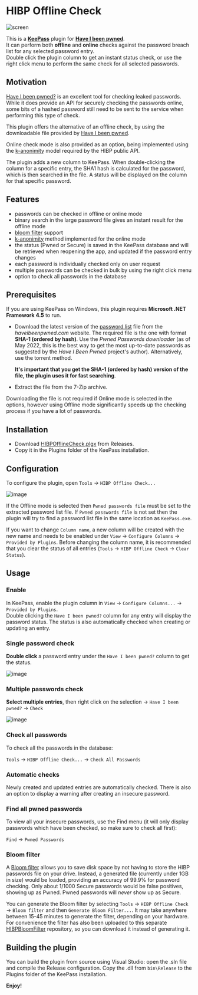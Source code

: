 # HIBP Offline Check

![screen](https://user-images.githubusercontent.com/981184/37559417-71ac2bc4-2a2e-11e8-8e3d-5877d9d7a999.png)

This is a __[KeePass](https://keepass.info/)__ plugin for __[Have I been pwned](https://haveibeenpwned.com/)__.    
It can perform both __offline__ and __online__ checks against the password breach list for any selected password entry.    
Double click the plugin column to get an instant status check, or use the right click menu to perform the same check for all selected passwords.

## Motivation

[Have I been pwned?](https://haveibeenpwned.com/) is an excellent tool for checking leaked passwords.
While it does provide an API for securely checking the passwords online, some bits of a hashed password still need to be sent to the service when performing this type of check.

This plugin offers the alternative of an offline check, by using the downloadable file provided by [Have I been pwned](https://haveibeenpwned.com/).    

Online check mode is also provided as an option, being implemented using the [k-anonimity](https://haveibeenpwned.com/API/v2#SearchingPwnedPasswordsByRange) model required by the HIBP public API.

The plugin adds a new column to KeePass. When double-clicking the column for a specific entry, the SHA1 hash is calculated for the password, which is then searched in the file. A status will be displayed on the column for that specific password.

## Features

- passwords can be checked in offline or online mode
- binary search in the large password file gives an instant result for the offline mode
- [bloom filter](https://en.wikipedia.org/wiki/Bloom_filter) support
- [k-anonimity](https://haveibeenpwned.com/API/v2#SearchingPwnedPasswordsByRange) method implemented for the online mode
- the status (Pwned or Secure) is saved in the KeePass database and will be retrieved when reopening the app, and updated if the password entry changes
- each password is individually checked only on user request
- multiple passwords can be checked in bulk by using the right click menu
- option to check all passwords in the database

## Prerequisites

If you are using KeePass on Windows, this plugin requires **Microsoft .NET Framework 4.5** to run.

- Download the latest version of the [password list](https://haveibeenpwned.com/Passwords) file from the _haveibeenpwned.com_ website. The required file is the one with format **SHA-1 (ordered by hash)**. Use the _Pwned Passwords downloader_ (as of May 2022, this is the best way to get the most up-to-date passwords as suggested by the _Have I Been Pwned_ project's author). Alternatively, use the torrent method.

    __It's important that you get the SHA-1 (ordered by hash) version of the file, the plugin uses it for fast searching__.

- Extract the file from the 7-Zip archive.

Downloading the file is not required if Online mode is selected in the options, however using Offline mode significantly speeds up the checking process if you have a lot of passwords. 

## Installation

- Download [HIBPOfflineCheck.plgx](https://github.com/mihaifm/HIBPOfflineCheck/releases/latest) from Releases.
- Copy it in the Plugins folder of the KeePass installation.

## Configuration

To configure the plugin, open `Tools` -> `HIBP Offline Check...`

![image](https://user-images.githubusercontent.com/981184/209883257-0232c11f-0a2c-4f1d-b3c0-fa18b5b3c7bc.png)

If the Offline mode is selected then `Pwned passwords file` must be set to the extracted password list file. If `Pwned passwords file` is not set then the plugin will try to find a password list file in the same location as `KeePass.exe`.

If you want to change `Column name`, a new column will be created with the new name and needs to be enabled under `View` -> `Configure Columns` -> `Provided by Plugins`. Before changing the column name, it is recommended that you clear the status of all entries (`Tools` -> `HIBP Offline Check` -> `Clear Status`).

## Usage

### Enable

In KeePass, enable the plugin column in `View` -> `Configure Columns...` -> `Provided by Plugins`.     
Double clicking the `Have I been pwned?` column for any entry will display the password status. The status is also automatically checked when creating or updating an entry.

### Single password check

__Double click__ a password entry under the `Have I been pwned?` column to get the status.

![image](https://user-images.githubusercontent.com/981184/46235975-6ce7d700-c385-11e8-9a1e-2d473d825ba1.png)    
    
### Multiple passwords check

__Select multiple entries__, then right click on the selection -> `Have I been pwned?` -> `Check`
    
![image](https://user-images.githubusercontent.com/981184/64819685-86465b00-d5b7-11e9-8e81-e95b31acbfd7.png)
        
### Check all passwords 

To check all the passwords in the database:    

`Tools` -> `HIBP Offline Check...` -> `Check All Passwords`

### Automatic checks

Newly created and updated entries are automatically checked. There is also an option to display a warning after creating an insecure password. 

### Find all pwned passwords

To view all your insecure passwords, use the Find menu (it will only display passwords which have been checked, so make sure to check all first):

`Find` -> `Pwned Passwords`

### Bloom filter

A [Bloom filter](https://en.wikipedia.org/wiki/Bloom_filter) allows you to save disk space by not having to store the HIBP passwords file on your drive. Instead, a generated file (currently under 1GB in size) would be loaded, providing an accuracy of 99.9% for password checking. Only about 1/1000 Secure passwords would be false positives, showing up as Pwned. Pwned passwords will *never* show up as Secure.

You can generate the Bloom filter by selecting `Tools` -> `HIBP Offline Check` -> `Bloom filter` and then `Generate Bloom Filter...`.
It may take anywhere between 15-45 minutes to generate the filter, depending on your hardware. For convenience the filter has also been uploaded to this separate [HIBPBloomFilter](https://github.com/mihaifm/HIBPBloomFilter) repository, so you can download it instead of generating it.

## Building the plugin

You can build the plugin from source using Visual Studio: open the .sln file and compile the Release configuration.
Copy the .dll from `bin\Release` to the Plugins folder of the KeePass installation.

**Enjoy!**

